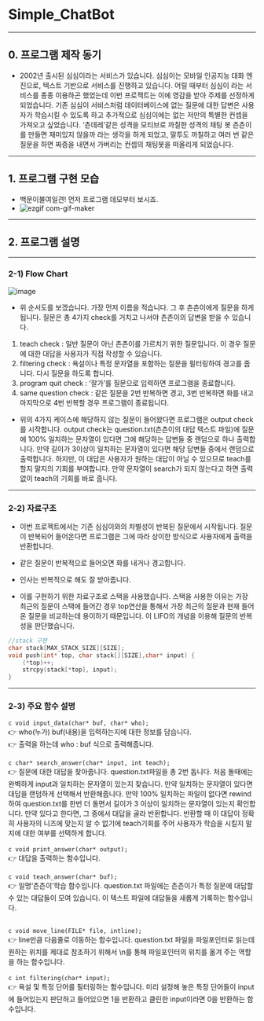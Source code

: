 # Simple_ChatBot
___
## 0. 프로그램 제작 동기
- 2002년 출시된 심심이라는 서비스가 있습니다. 심심이는 모바일 인공지능 대화 엔진으로, 텍스트 기반으로 서비스를 진행하고 있습니다. 어릴 때부터 심심이 라는 서비스를 종종 이용하곤 했었는데 이번 프로젝트는 이에 영감을 받아 주제를 선정하게 되었습니다. 기존 심심이 서비스처럼 데이터베이스에 없는 질문에 대한 답변은 사용자가 학습시킬 수 있도록 하고 추가적으로 심심이에는 없는 저만의 특별한 컨셉을 가져오고 싶었습니다. ‘츤데레’같은 성격을 모티브로 까칠한 성격의 채팅 봇 츤츤이를 만들면 재미있지 않을까 라는 생각을 하게 되었고, 말투도 까칠하고 여러 번 같은 질문을 하면 짜증을 내면서 가버리는 컨셉의 채팅봇을 떠올리게 되었습니다.
___
## 1. 프로그램 구현 모습
- 백문이불여일견! 먼저 프로그램 데모부터 보시죠. <br>
-  ![ezgif com-gif-maker](https://user-images.githubusercontent.com/32920566/122630005-c24b1000-d0fb-11eb-8183-1056824b1fd5.gif)

___
## 2. 프로그램 설명
___
### 2-1) Flow Chart
![image](https://user-images.githubusercontent.com/32920566/122629856-f7a32e00-d0fa-11eb-9ab1-e7b7824ee94c.png)
<br>
- 위 순서도를 보겠습니다. 가장 먼저 이름을 적습니다. 그 후 츤츤이에게 질문을 하게 됩니다. 질문은 총 4가지 check를 거치고 나서야 츤츤이의 답변을 받을 수 있습니다. 
1) teach check : 일반 질문이 아닌 츤츤이를 가르치기 위한 질문입니다. 이 경우 질문에 대한 대답을 사용자가 직접 작성할 수 있습니다.
2) filtering check : 욕설이나 특정 문자열을 포함하는 질문을 필터링하여 경고를 줍니다. 다시 질문을 하도록 합니다.
3) program quit check : ‘잘가’를 질문으로 입력하면 프로그램을 종료합니다.
4) same question check : 같은 질문을 2번 반복하면 경고, 3번 반복하면 화를 내고 마지막으로 4번 반복할 경우 프로그램이 종료됩니다.
- 위의 4가지 케이스에 해당하지 않는 질문이 들어왔다면 프로그램은 output check를 시작합니다. output check는 question.txt(츤츤이의 대답 텍스트 파일)에 질문에 100% 일치하는 문자열이 있다면 그에 해당하는 답변들 중 랜덤으로 하나 출력합니다. 만약 길이가 3이상이 일치하는 문자열이 있다면 해당 답변들 중에서 랜덤으로 출력합니다. 하지만, 이 대답은 사용자가 원하는 대답이 아닐 수 있으므로 teach를 할지 말지의 기회를 부여합니다. 만약 문자열이 search가 되지 않는다고 하면 출력없이 teach의 기회를 바로 줍니다.
___
### 2-2) 자료구조
- 이번 프로젝트에서는 기존 심심이와의 차별성이 반복된 질문에서 시작됩니다. 질문이 반복되어 들어온다면 프로그램은 그에 따라 상이한 방식으로 사용자에게 출력을 반환합니다.

- 같은 질문이 반복적으로 들어오면 화를 내거나 경고합니다.
- 인사는 반복적으로 해도 잘 받아줍니다.

- 이를 구현하기 위한 자료구조로 스택을 사용했습니다. 스택을 사용한 이유는 가장 최근의 질문이 스택에 들어간 경우 top연산을 통해서 가장 최근의 질문과 현재 들어온 질문을 비교하는데 용이하기 때문입니다. 이 LIFO의 개념을 이용해 질문의 반복성을 판단했습니다.
```c
//stack 구현
char stack[MAX_STACK_SIZE][SIZE];
void push(int* top, char stack[][SIZE],char* input) {
	(*top)++;    
	strcpy(stack[*top], input);
}
```
___
### 2-3) 주요 함수 설명
```c void input_data(char* buf, char* who); ```<br>
👉 who(누가) buf(내용)을 입력하는지에 대한 정보를 담습니다. <br>
👉 출력을 하는데 who : buf 식으로 출력해줍니다. <br><br>
```c char* search_answer(char* input, int teach); ```<br>
👉 질문에 대한 대답을 찾아줍니다. question.txt파일을 총 2번 돕니다. 처음 돌때에는 완벽하게 input과 일치하는 문자열이 있는지 찾습니다. 만약 일치하는 문자열이 있다면 대답을 랜덤하게 선택해서 반환해줍니다. 만약 100% 일치하는 파일이 없다면 rewind하여 question.txt를 한번 더 돌면서 길이가 3 이상이 일치하는 문자열이 있는지 확인합니다. 만약 있다고 한다면, 그 중에서 대답을 골라 반환합니다. 반환할 때 이 대답이 정확히 사용자의 니즈에 맞는지 알 수 없기에 teach기회를 주어 사용자가 학습을 시킬지 말지에 대한 여부를 선택하게 합니다.<br><br>
```c void print_answer(char* output); ``` <br>
👉 대답을 출력하는 함수입니다.<br><br>
```c void teach_answer(char* buf); ```<br>
👉 일명‘츤츤이’학습 함수입니다. question.txt 파일에는 츤츤이가 특정 질문에 대답할 수 있는 대답들이 모여 있습니다. 이 텍스트 파일에 대답들을 새롭게 기록하는 함수입니다.<br><br> 

```c void move_line(FILE* file, intline); ```<br> 
👉 line만큼 다음줄로 이동하는 함수입니다. question.txt 파일을 파일포인터로 읽는데 원하는 위치를 제대로 참조하기 위해서 \n를 통해 파일포인터의 위치를 옮겨 주는 역할을 하는 함수입니다.<br><br>
```c int filtering(char* input); ```<br>
👉 욕설 및 특정 단어를 필터링하는 함수입니다. 미리 설정해 놓은 특정 단어들이 input에 들어있는지 판단하고 들어있으면 1을 반환하고 클린한 input이라면 0을 반환하는 함수입니다. <br><br>
